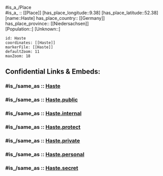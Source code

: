 ﻿---
confidential: public
isDeleted: false
location:
- 52.38
- 9.38
mapmarker: city
mapzoom:
- 7
- 12
SpocWebEntityId: 30798
tags:
- geo/City
type: City
---

#is_a_/Place  
#is_a_ :: [[Place]] 
[has_place_longitude::9.38] 
[has_place_latitude::52.38] 
[name::Haste] 
has_place_country:: [[Germany]]  
has_place_province:: [[Niedersachsen]]  
[Population::] 
[Unknown::] 


```leaflet
id: Haste
coordinates: [[Haste]] 
markerFile: [[Haste]] 
defaultZoom: 11 
maxZoom: 18
```


## Confidential Links & Embeds: 

### #is_/same_as :: [Haste](/_Standards/Earth/Continent/Europe/Europe~Central/Germany/Germany~West/Niedersachsen/counties~Niedersachsen/Schaumburg/cities~Schaumburg/Nenndorf/boroughs~Nenndorf/Haste.md) 

### #is_/same_as :: [Haste.public](/_public/Earth/Continent/Europe/Europe~Central/Germany/Germany~West/Niedersachsen/counties~Niedersachsen/Schaumburg/cities~Schaumburg/Nenndorf/boroughs~Nenndorf/Haste.public.md) 

### #is_/same_as :: [Haste.internal](/_internal/Earth/Continent/Europe/Europe~Central/Germany/Germany~West/Niedersachsen/counties~Niedersachsen/Schaumburg/cities~Schaumburg/Nenndorf/boroughs~Nenndorf/Haste.internal.md) 

### #is_/same_as :: [Haste.protect](/_protect/Earth/Continent/Europe/Europe~Central/Germany/Germany~West/Niedersachsen/counties~Niedersachsen/Schaumburg/cities~Schaumburg/Nenndorf/boroughs~Nenndorf/Haste.protect.md) 

### #is_/same_as :: [Haste.private](/_private/Earth/Continent/Europe/Europe~Central/Germany/Germany~West/Niedersachsen/counties~Niedersachsen/Schaumburg/cities~Schaumburg/Nenndorf/boroughs~Nenndorf/Haste.private.md) 

### #is_/same_as :: [Haste.personal](/_personal/Earth/Continent/Europe/Europe~Central/Germany/Germany~West/Niedersachsen/counties~Niedersachsen/Schaumburg/cities~Schaumburg/Nenndorf/boroughs~Nenndorf/Haste.personal.md) 

### #is_/same_as :: [Haste.secret](/_secret/Earth/Continent/Europe/Europe~Central/Germany/Germany~West/Niedersachsen/counties~Niedersachsen/Schaumburg/cities~Schaumburg/Nenndorf/boroughs~Nenndorf/Haste.secret.md)

